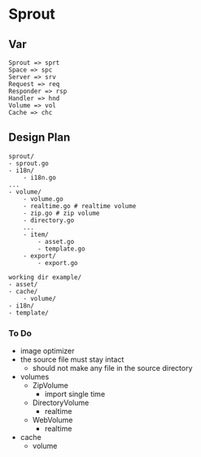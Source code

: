 # Sprout

## Var

```text
Sprout => sprt
Space => spc
Server => srv
Request => req
Responder => rsp
Handler => hnd
Volume => vol
Cache => chc
```

## Design Plan

```text
sprout/
- sprout.go
- i18n/
    - i18n.go
...
- volume/
    - volume.go
    - realtime.go # realtime volume
    - zip.go # zip volume
    - directory.go
    ...
    - item/
        - asset.go
        - template.go
    - export/
        - export.go
```


```text
working dir example/
- asset/
- cache/
    - volume/
- i18n/
- template/

```

### To Do

- image optimizer
- the source file must stay intact
    - should not make any file in the source directory
- volumes
    - ZipVolume
        - import single time
    - DirectoryVolume
        - realtime
    - WebVolume
        - realtime
- cache
    - volume